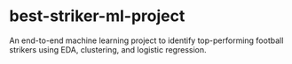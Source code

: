 # best-striker-ml-project
An end-to-end machine learning project to identify top-performing football strikers using EDA, clustering, and logistic regression.
